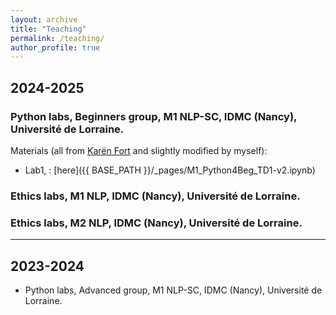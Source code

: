 ```yaml
---
layout: archive
title: "Teaching"
permalink: /teaching/
author_profile: true
---
```


## 2024-2025

### Python labs, Beginners group, M1 NLP-SC, IDMC (Nancy), Université de Lorraine.

Materials (all from [Karën Fort](https://members.loria.fr/KFort/idmc-nancy-from-2024/) and slightly modified by myself):
* Lab1, : [here]({{ BASE_PATH }}/_pages/M1_Python4Beg_TD1-v2.ipynb)

### Ethics labs, M1 NLP, IDMC (Nancy), Université de Lorraine.

### Ethics labs, M2 NLP, IDMC (Nancy), Université de Lorraine.

****

## 2023-2024

- Python labs, Advanced group, M1 NLP-SC, IDMC (Nancy), Université de Lorraine.
